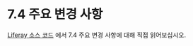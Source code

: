 # 7.4 주요 변경 사항

[Liferay 소스 코드](https://github.com/liferay/liferay-portal/blob/[$LIFERAY_LEARN_PORTAL_GIT_TAG$]/readme/BREAKING_CHANGES.markdown.) 에서 7.4 주요 변경 사항에 대해 직접 읽어보십시오. 

<!-- THIS IS A PLACEHOLDER ARTICLE. DO NOT EDIT THIS FILE. INSTEAD SEE https://github.com/liferay/liferay-portal/blob/master/readme/BREAKING_CHANGES.markdown. -->
